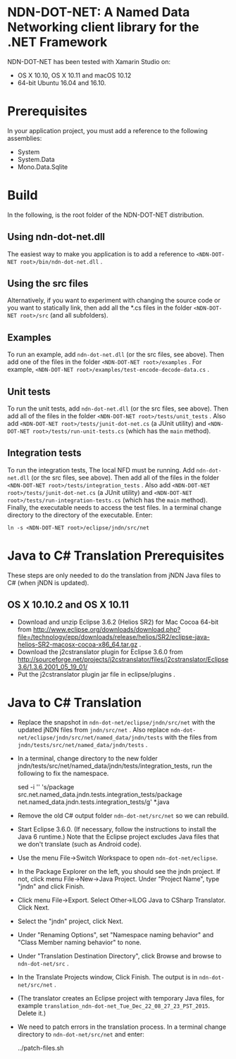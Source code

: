 NDN-DOT-NET: A Named Data Networking client library for the .NET Framework
==========================================================================

NDN-DOT-NET has been tested with Xamarin Studio on:

 * OS X 10.10, OS X 10.11 and macOS 10.12
 * 64-bit Ubuntu 16.04 and 16.10.

Prerequisites
=============

In your application project, you must add a reference to the following assemblies:

* System
* System.Data
* Mono.Data.Sqlite

Build
=====

In the following, <NDN-DOT-NET root> is the root folder of the NDN-DOT-NET distribution.

## Using ndn-dot-net.dll

The easiest way to make you application is to add a reference to
`<NDN-DOT-NET root>/bin/ndn-dot-net.dll` .

## Using the src files

Alternatively, if you want to experiment with changing the source code or you want
to statically link, then add all the *.cs files in the folder `<NDN-DOT-NET root>/src` 
(and all subfolders).

## Examples

To run an example, add `ndn-dot-net.dll` (or the src files, see above). Then add 
one of the files in the folder `<NDN-DOT-NET root>/examples` . For example, 
`<NDN-DOT-NET root>/examples/test-encode-decode-data.cs` .

## Unit tests

To run the unit tests, add `ndn-dot-net.dll` (or the src files, see above). Then add
all of the files in the folder `<NDN-DOT-NET root>/tests/unit_tests` .
Also add `<NDN-DOT-NET root>/tests/junit-dot-net.cs` (a JUnit utility) and 
`<NDN-DOT-NET root>/tests/run-unit-tests.cs` (which has the `main` method).

## Integration tests

To run the integration tests, The local NFD must be running. Add `ndn-dot-net.dll` 
(or the src files, see above). Then add all of the files in 
the folder `<NDN-DOT-NET root>/tests/integration_tests` .
Also add `<NDN-DOT-NET root>/tests/junit-dot-net.cs` (a JUnit utility) and 
`<NDN-DOT-NET root>/tests/run-integration-tests.cs` (which has the `main` method).
Finally, the executable needs to access the test files. In a terminal change directory 
to the directory of the executable. Enter:

    ln -s <NDN-DOT-NET root>/eclipse/jndn/src/net

Java to C# Translation Prerequisites
====================================
These steps are only needed to do the translation from jNDN Java files to C#
(when jNDN is updated).

## OS X 10.10.2 and OS X 10.11

* Download and unzip Eclipse 3.6.2 (Helios SR2) for Mac Cocoa 64-bit from
  http://www.eclipse.org/downloads/download.php?file=/technology/epp/downloads/release/helios/SR2/eclipse-java-helios-SR2-macosx-cocoa-x86_64.tar.gz .
* Download the j2cstranslator plugin for Eclipse 3.6.0 from
  http://sourceforge.net/projects/j2cstranslator/files/j2cstranslator/Eclipse3.6/1.3.6.2001_05_19_01/
* Put the j2cstranslator plugin jar file in eclipse/plugins .

Java to C# Translation
======================
* Replace the snapshot in `ndn-dot-net/eclipse/jndn/src/net` with the updated jNDN
  files from `jndn/src/net` . Also replace `ndn-dot-net/eclipse/jndn/src/net/named_data/jndn/tests`
  with the files from `jndn/tests/src/net/named_data/jndn/tests` .
* In a terminal, change directory to the new folder 
  jndn/tests/src/net/named_data/jndn/tests/integration_tests, run the following to fix the namespace.

    sed -i '' 's/package src\.net\.named_data\.jndn\.tests\.integration_tests/package net.named_data.jndn.tests.integration_tests/g' *.java

* Remove the old C# output folder `ndn-dot-net/src/net` so we can rebuild.
* Start Eclipse 3.6.0. (If necessary, follow the instructions to install the Java 6 runtime.)
  Note that the Eclipse project excludes Java files that we don't translate (such as Android code).
* Use the menu File->Switch Workspace to open `ndn-dot-net/eclipse`.
* In the Package Explorer on the left, you should see the jndn project. If not, click menu
  File->New->Java Project. Under "Project Name", type "jndn" and click Finish.
* Click menu File->Export. Select Other->ILOG Java to CSharp Translator. Click Next.
* Select the "jndn" project, click Next.
* Under "Renaming Options", set "Namespace naming behavior" and "Class Member naming behavior" to none.
* Under "Translation Destination Directory", click Browse and browse to `ndn-dot-net/src` .
* In the Translate Projects window, Click Finish. The output is in `ndn-dot-net/src/net` .
* (The translator creates an Eclipse project with temporary Java files, for example `translation_ndn-dot-net_Tue_Dec_22_08_27_23_PST_2015`. Delete it.)
* We need to patch errors in the translation process. In a terminal change directory to 
  `ndn-dot-net/src/net` and enter:

    ../patch-files.sh
